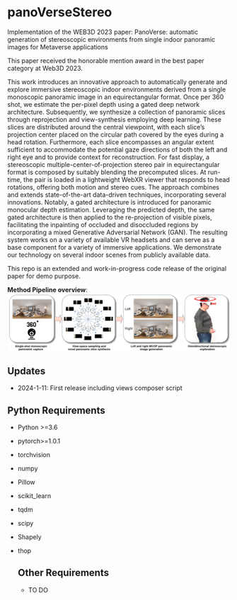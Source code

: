 # panoVerseStereo
Implementation of the WEB3D 2023 paper: PanoVerse: automatic generation of stereoscopic environments from single indoor panoramic images for Metaverse applications  

This paper received the honorable mention award in the best paper category at Web3D 2023.

This work introduces an innovative approach to automatically generate and explore immersive stereoscopic indoor environments derived from a single monoscopic panoramic image in an equirectangular format. Once per 360 shot, we estimate the per-pixel depth using a gated deep network architecture. Subsequently, we synthesize a collection of panoramic slices through reprojection and view-synthesis employing deep learning. These slices are distributed around the central viewpoint, with each slice’s projection center placed on the circular path covered by the eyes during a head rotation. Furthermore, each slice encompasses an angular extent sufficient to accommodate the potential gaze directions of both the left and right eye and to provide context for reconstruction. For fast display, a stereoscopic multiple-center-of-projection stereo pair in equirectangular format is composed by suitably blending the precomputed slices. At run-time, the pair is loaded in a lightweight WebXR viewer that responds to head rotations, offering both motion and stereo cues. The approach combines and extends state-of-the-art data-driven techniques, incorporating several innovations. Notably, a gated architecture is introduced for panoramic monocular depth estimation. Leveraging the predicted depth, the same gated architecture is then applied to the re-projection of visible pixels, facilitating the inpainting of occluded and disoccluded regions by incorporating a mixed Generative Adversarial Network (GAN). The resulting system works on a variety of available VR headsets and can serve as a base component for a variety of immersive applications. We demonstrate our technology on several indoor scenes from publicly available data.

This repo is an extended and work-in-progress code release of the original paper for demo purpose.

**Method Pipeline overview**:
![](assets/visual-overview.jpg)

## Updates
* 2024-1-11: First release including views composer script 
  
## Python Requirements
- Python >=3.6
- pytorch>=1.0.1
- torchvision
- numpy
- Pillow
- scikit_learn
- tqdm
- scipy
- Shapely
- thop

  ## Other Requirements
  - TO DO


